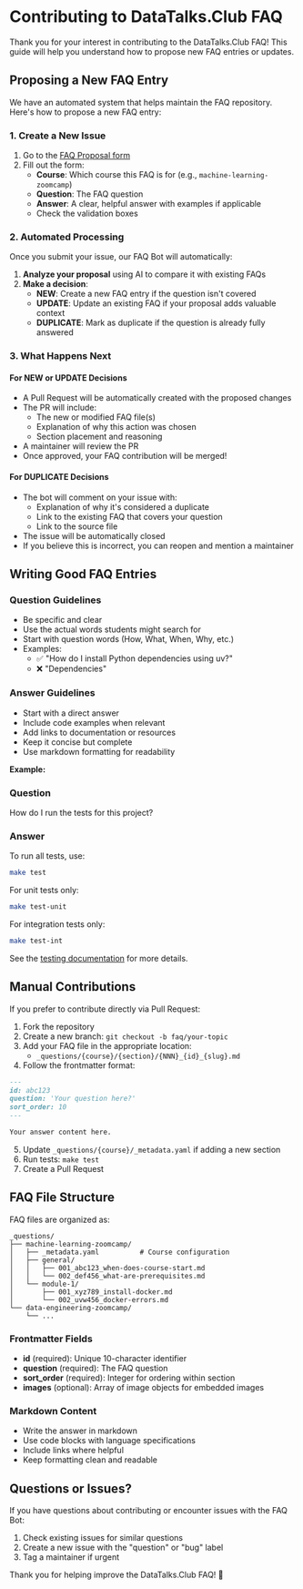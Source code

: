 # Contributing to DataTalks.Club FAQ

Thank you for your interest in contributing to the DataTalks.Club FAQ! This guide will help you understand how to propose new FAQ entries or updates.

## Proposing a New FAQ Entry

We have an automated system that helps maintain the FAQ repository. Here's how to propose a new FAQ entry:

### 1. Create a New Issue

1. Go to the [FAQ Proposal form](https://github.com/DataTalksClub/faq/issues/new?template=faq-proposal.yml)
2. Fill out the form:
   - **Course**: Which course this FAQ is for (e.g., `machine-learning-zoomcamp`)
   - **Question**: The FAQ question
   - **Answer**: A clear, helpful answer with examples if applicable
   - Check the validation boxes

### 2. Automated Processing

Once you submit your issue, our FAQ Bot will automatically:

1. **Analyze your proposal** using AI to compare it with existing FAQs
2. **Make a decision**:
   - **NEW**: Create a new FAQ entry if the question isn't covered
   - **UPDATE**: Update an existing FAQ if your proposal adds valuable context
   - **DUPLICATE**: Mark as duplicate if the question is already fully answered

### 3. What Happens Next

#### For NEW or UPDATE Decisions

- A Pull Request will be automatically created with the proposed changes
- The PR will include:
  - The new or modified FAQ file(s)
  - Explanation of why this action was chosen
  - Section placement and reasoning
- A maintainer will review the PR
- Once approved, your FAQ contribution will be merged!

#### For DUPLICATE Decisions

- The bot will comment on your issue with:
  - Explanation of why it's considered a duplicate
  - Link to the existing FAQ that covers your question
  - Link to the source file
- The issue will be automatically closed
- If you believe this is incorrect, you can reopen and mention a maintainer

## Writing Good FAQ Entries

### Question Guidelines

- Be specific and clear
- Use the actual words students might search for
- Start with question words (How, What, When, Why, etc.)
- Examples:
  - ✅ "How do I install Python dependencies using uv?"
  - ❌ "Dependencies"

### Answer Guidelines

- Start with a direct answer
- Include code examples when relevant
- Add links to documentation or resources
- Keep it concise but complete
- Use markdown formatting for readability

**Example:**

### Question
How do I run the tests for this project?

### Answer
To run all tests, use:

```bash
make test
```

For unit tests only:

```bash
make test-unit
```

For integration tests only:

```bash
make test-int
```

See the [testing documentation](tests/README.md) for more details.

## Manual Contributions

If you prefer to contribute directly via Pull Request:

1. Fork the repository
2. Create a new branch: `git checkout -b faq/your-topic`
3. Add your FAQ file in the appropriate location:
   - `_questions/{course}/{section}/{NNN}_{id}_{slug}.md`
4. Follow the frontmatter format:

```markdown
---
id: abc123
question: 'Your question here?'
sort_order: 10
---

Your answer content here.
```

5. Update `_questions/{course}/_metadata.yaml` if adding a new section
6. Run tests: `make test`
7. Create a Pull Request

## FAQ File Structure

FAQ files are organized as:

```
_questions/
├── machine-learning-zoomcamp/
│   ├── _metadata.yaml          # Course configuration
│   ├── general/
│   │   ├── 001_abc123_when-does-course-start.md
│   │   └── 002_def456_what-are-prerequisites.md
│   └── module-1/
│       ├── 001_xyz789_install-docker.md
│       └── 002_uvw456_docker-errors.md
└── data-engineering-zoomcamp/
    └── ...
```

### Frontmatter Fields

- **id** (required): Unique 10-character identifier
- **question** (required): The FAQ question
- **sort_order** (required): Integer for ordering within section
- **images** (optional): Array of image objects for embedded images

### Markdown Content

- Write the answer in markdown
- Use code blocks with language specifications
- Include links where helpful
- Keep formatting clean and readable

## Questions or Issues?

If you have questions about contributing or encounter issues with the FAQ Bot:

1. Check existing issues for similar questions
2. Create a new issue with the "question" or "bug" label
3. Tag a maintainer if urgent

Thank you for helping improve the DataTalks.Club FAQ! 🎉
